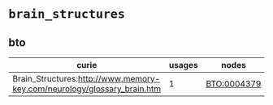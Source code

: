 # `brain_structures`

## bto

| curie                                                                   |   usages | nodes                                                     |
|-------------------------------------------------------------------------|----------|-----------------------------------------------------------|
| Brain_Structures:http://www.memory-key.com/neurology/glossary_brain.htm |        1 | [BTO:0004379](http://purl.obolibrary.org/obo/BTO_0004379) |

